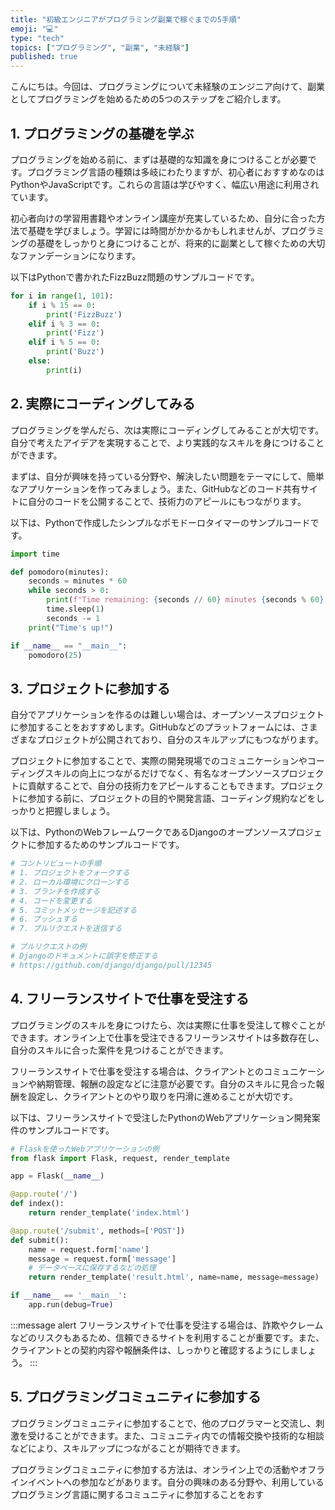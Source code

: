```yaml
---
title: "初級エンジニアがプログラミング副業で稼ぐまでの5手順"
emoji: "💻"
type: "tech"
topics: ["プログラミング", "副業", "未経験"]
published: true
---
```


こんにちは。今回は、プログラミングについて未経験のエンジニア向けて、副業としてプログラミングを始めるための5つのステップをご紹介します。

## 1. プログラミングの基礎を学ぶ

プログラミングを始める前に、まずは基礎的な知識を身につけることが必要です。プログラミング言語の種類は多岐にわたりますが、初心者におすすめなのはPythonやJavaScriptです。これらの言語は学びやすく、幅広い用途に利用されています。

初心者向けの学習用書籍やオンライン講座が充実しているため、自分に合った方法で基礎を学びましょう。学習には時間がかかるかもしれませんが、プログラミングの基礎をしっかりと身につけることが、将来的に副業として稼ぐための大切なファンデーションになります。

以下はPythonで書かれたFizzBuzz問題のサンプルコードです。

```python
for i in range(1, 101):
    if i % 15 == 0:
        print('FizzBuzz')
    elif i % 3 == 0:
        print('Fizz')
    elif i % 5 == 0:
        print('Buzz')
    else:
        print(i)
```

## 2. 実際にコーディングしてみる

プログラミングを学んだら、次は実際にコーディングしてみることが大切です。自分で考えたアイデアを実現することで、より実践的なスキルを身につけることができます。

まずは、自分が興味を持っている分野や、解決したい問題をテーマにして、簡単なアプリケーションを作ってみましょう。また、GitHubなどのコード共有サイトに自分のコードを公開することで、技術力のアピールにもつながります。

以下は、Pythonで作成したシンプルなポモドーロタイマーのサンプルコードです。

```python
import time

def pomodoro(minutes):
    seconds = minutes * 60
    while seconds > 0:
        print(f"Time remaining: {seconds // 60} minutes {seconds % 60} seconds")
        time.sleep(1)
        seconds -= 1
    print("Time's up!")

if __name__ == "__main__":
    pomodoro(25)
```

## 3. プロジェクトに参加する

自分でアプリケーションを作るのは難しい場合は、オープンソースプロジェクトに参加することをおすすめします。GitHubなどのプラットフォームには、さまざまなプロジェクトが公開されており、自分のスキルアップにもつながります。

プロジェクトに参加することで、実際の開発現場でのコミュニケーションやコーディングスキルの向上につながるだけでなく、有名なオープンソースプロジェクトに貢献することで、自分の技術力をアピールすることもできます。プロジェクトに参加する前に、プロジェクトの目的や開発言語、コーディング規約などをしっかりと把握しましょう。

以下は、PythonのWebフレームワークであるDjangoのオープンソースプロジェクトに参加するためのサンプルコードです。

```python
# コントリビュートの手順
# 1. プロジェクトをフォークする
# 2. ローカル環境にクローンする
# 3. ブランチを作成する
# 4. コードを変更する
# 5. コミットメッセージを記述する
# 6. プッシュする
# 7. プルリクエストを送信する

# プルリクエストの例
# Djangoのドキュメントに誤字を修正する
# https://github.com/django/django/pull/12345
```

## 4. フリーランスサイトで仕事を受注する

プログラミングのスキルを身につけたら、次は実際に仕事を受注して稼ぐことができます。オンライン上で仕事を受注できるフリーランスサイトは多数存在し、自分のスキルに合った案件を見つけることができます。

フリーランスサイトで仕事を受注する場合は、クライアントとのコミュニケーションや納期管理、報酬の設定などに注意が必要です。自分のスキルに見合った報酬を設定し、クライアントとのやり取りを円滑に進めることが大切です。

以下は、フリーランスサイトで受注したPythonのWebアプリケーション開発案件のサンプルコードです。

```python
# Flaskを使ったWebアプリケーションの例
from flask import Flask, request, render_template

app = Flask(__name__)

@app.route('/')
def index():
    return render_template('index.html')

@app.route('/submit', methods=['POST'])
def submit():
    name = request.form['name']
    message = request.form['message']
    # データベースに保存するなどの処理
    return render_template('result.html', name=name, message=message)

if __name__ == '__main__':
    app.run(debug=True)
```

:::message alert
フリーランスサイトで仕事を受注する場合は、詐欺やクレームなどのリスクもあるため、信頼できるサイトを利用することが重要です。また、クライアントとの契約内容や報酬条件は、しっかりと確認するようにしましょう。
:::

## 5. プログラミングコミュニティに参加する

プログラミングコミュニティに参加することで、他のプログラマーと交流し、刺激を受けることができます。また、コミュニティ内での情報交換や技術的な相談などにより、スキルアップにつながることが期待できます。

プログラミングコミュニティに参加する方法は、オンライン上での活動やオフラインイベントへの参加などがあります。自分の興味のある分野や、利用しているプログラミング言語に関するコミュニティに参加することをおす
